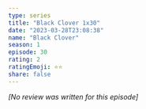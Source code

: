 ```yaml
---
type: series
title: "Black Clover 1x30"
date: "2023-03-28T23:08:38"
name: "Black Clover"
season: 1
episode: 30
rating: 2
ratingEmoji: ⭐️⭐️
share: false
---
```


*[No review was written for this episode]*
